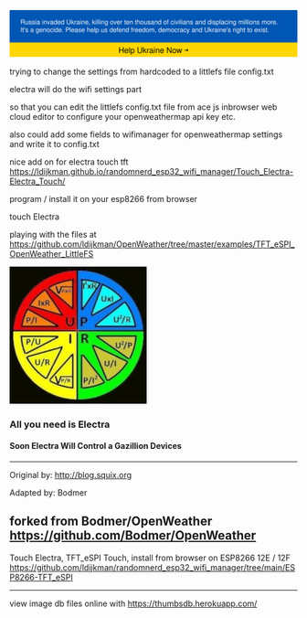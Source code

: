 <p><a href="https://stand-with-ukraine.pp.ua/#" rel="nofollow"><img src="https://raw.githubusercontent.com/vshymanskyy/StandWithUkraine/main/banner2-direct.svg" alt="Stand With Ukraine"></a></p>

trying to change the settings from hardcoded to a littlefs file config.txt

electra will do the wifi settings part 

so that you can edit the littlefs config.txt file from ace js inbrowser web cloud editor to configure your openweathermap api key etc.

also could add some fields to wifimanager for openweathermap settings and write it to config.txt

nice add on for electra touch tft https://ldijkman.github.io/randomnerd_esp32_wifi_manager/Touch_Electra-Electra_Touch/

program / install it on your esp8266 from browser

touch Electra

playing with the files at https://github.com/ldijkman/OpenWeather/tree/master/examples/TFT_eSPI_OpenWeather_LittleFS

<img src="https://github.com/ldijkman/OpenWeather/blob/master/examples/TFT_eSPI_OpenWeather_LittleFS/data/electra_ohm_law.jpg">

### All you need is Electra

#### Soon Electra Will Control a Gazillion Devices

------------------

Original by: http://blog.squix.org

Adapted by: Bodmer

forked from Bodmer/OpenWeather https://github.com/Bodmer/OpenWeather
---

Touch Electra, TFT_eSPI Touch, install from browser on ESP8266 12E / 12F
https://github.com/ldijkman/randomnerd_esp32_wifi_manager/tree/main/ESP8266-TFT_eSPI

---


view image db files online with https://thumbsdb.herokuapp.com/
